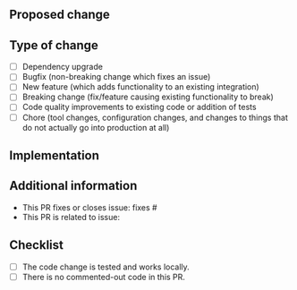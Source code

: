 ## Proposed change

## Type of change

- [ ] Dependency upgrade
- [ ] Bugfix (non-breaking change which fixes an issue)
- [ ] New feature (which adds functionality to an existing integration)
- [ ] Breaking change (fix/feature causing existing functionality to break)
- [ ] Code quality improvements to existing code or addition of tests
- [ ] Chore (tool changes, configuration changes, and changes to things that do not actually go into production at all)

## Implementation

## Additional information

- This PR fixes or closes issue: fixes #
- This PR is related to issue:

## Checklist

- [ ] The code change is tested and works locally.
- [ ] There is no commented-out code in this PR.
